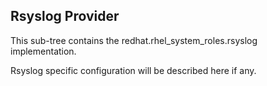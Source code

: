 ## Rsyslog Provider

This sub-tree contains the redhat.rhel_system_roles.rsyslog implementation.

Rsyslog specific configuration will be described here if any.
